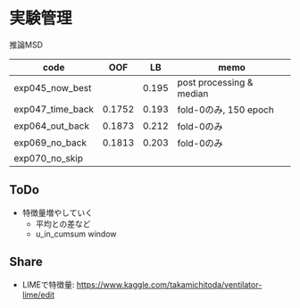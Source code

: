 # 実験管理

推論MSD

|code|OOF|LB|memo|
|--|--|--|--|
|exp045_now_best||0.195|post processing & median|
|exp047_time_back|0.1752|0.193|fold-0のみ, 150 epoch|
|exp064_out_back|0.1873|0.212|fold-0のみ|
|exp069_no_back|0.1813|0.203|fold-0のみ|
|exp070_no_skip||||

## ToDo
- 特徴量増やしていく
  - 平均との差など
  - u_in_cumsum window


## Share
- LIMEで特徴量: https://www.kaggle.com/takamichitoda/ventilator-lime/edit
